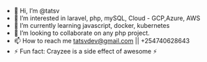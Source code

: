 - 👋 Hi, I’m @tatsv
- 👀 I’m interested in laravel, php, mySQL, Cloud - GCP,Azure, AWS
- 🌱 I’m currently learning javascript, docker, kubernetes
- 💞️ I’m looking to collaborate on any php project.
- 📫 How to reach me  tatsvdev@gmail.com || +254740628643
- ⚡ Fun fact: Crayzee is a side effect of awesome ⚡

<!---
tatsv/tatsv is a ✨ special ✨ repository because its `README.md` (this file) appears on your GitHub profile.
You can click the Preview link to take a look at your changes.
--->
